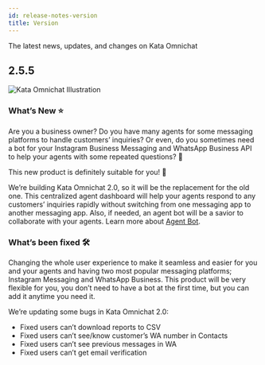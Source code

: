 ```yaml
---
id: release-notes-version
title: Version
---
```


The latest news, updates, and changes on Kata Omnichat

## 2.5.5

![Kata Omnichat Illustration](/assets/images/products/kata-omnichat/release-notes/kata-omnichat-illustration.png)

### What’s New ⭐️

Are you a business owner? Do you have many agents for some messaging platforms to handle customers’ inquiries? Or even, do you sometimes need a bot for your Instagram Business Messaging and WhatsApp Business API to help your agents with some repeated questions? 🤔

This new product is definitely suitable for you! 🎉

We’re building Kata Omnichat 2.0, so it will be the replacement for the old one. This centralized agent dashboard will help your agents respond to any customers’ inquiries rapidly without switching from one messaging app to another messaging app. Also, if needed, an agent bot will be a savior to collaborate with your agents. Learn more about [Agent Bot](/kata-omnichat/configure-your-agent-chatbot/setup-agent-bot-in-kata-omnichat).

### What’s been fixed 🛠

Changing the whole user experience to make it seamless and easier for you and your agents and having two most popular messaging platforms; Instagram Messaging and WhatsApp Business. This product will be very flexible for you, you don’t need to have a bot at the first time, but you can add it anytime you need it.

We’re updating some bugs in Kata Omnichat 2.0:

-   Fixed users can’t download reports to CSV
-   Fixed users can’t see/know customer’s WA number in Contacts
-   Fixed users can’t see previous messages in WA
-   Fixed users can’t get email verification
